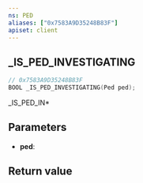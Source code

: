 ```yaml
---
ns: PED
aliases: ["0x7583A9D35248B83F"]
apiset: client
---
```

## _IS_PED_INVESTIGATING

```c
// 0x7583A9D35248B83F
BOOL _IS_PED_INVESTIGATING(Ped ped);
```

_IS_PED_IN*

## Parameters
* **ped**:

## Return value

